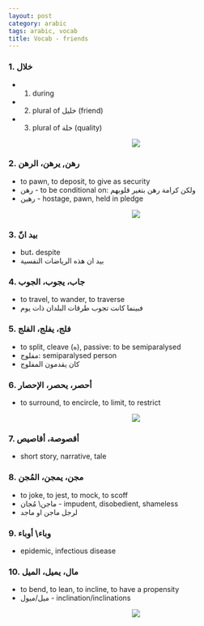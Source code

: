 ```yaml
---
layout: post
category: arabic
tags: arabic, vocab
title: Vocab - friends
---
```


### 1. خلال
- 1. during
- 2. plural of خليل (friend)
- 3. plural of خلة (quality)
<center> <img src = "{{baseurl}}/assets/img/posts/arabic/khll.jpg">
</center>

### 2. رهن, يرهن، الرهن
- to pawn, to deposit, to give as security
- رهن - to be conditional on: ولكن كرامة رهن بتغير قلوبهم
- رهين - hostage, pawn, held in pledge
<center> <img src = "{{baseurl}}/assets/img/posts/arabic/rhn.jpg">
</center>

### 3. بيد انّ
- but، despite
- بيد ان هذه الرياضات النفسية

### 4. جاب، يجوب، الجوب
- to travel, to wander, to traverse
- فبينما كانت تجوب طرقات البلدان ذات يوم

###  5.  فلج، يفلج، الفلج
- to split, cleave (ه), passive: to be semiparalysed
- مفلوج: semiparalysed person
- كان يقدمون المفلوج

### 6. أحصر، يحصر، الإحصار
- to surround, to encircle, to limit, to restrict
<center> <img src = "{{baseurl}}/assets/img/posts/arabic/hsr.jpg">
</center>

### 7. أقصوصة، أقاصيص
- short story, narrative, tale

### 8.  مجن، يمجن، المُجن
-  to joke, to jest, to mock, to scoff
-  ماجن\ مُجان - impudent, disobedient, shameless
-  لرجل ماجن او ماجد

### 9. وباء\ أوباء
- epidemic, infectious disease

### 10.  مال، يميل، الميل
-  to bend, to lean, to incline, to have a propensity
-  ميل/ميول - inclination/inclinations
<center> <img src = "{{baseurl}}/assets/img/posts/arabic/mil.jpg">
</center>

